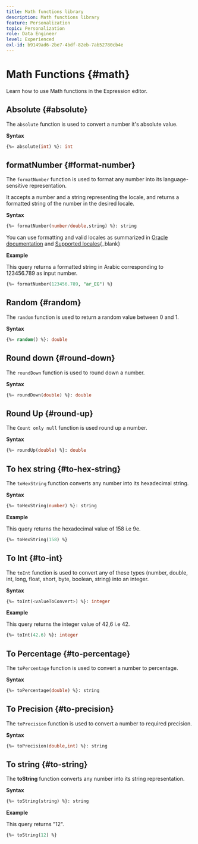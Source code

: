 ```yaml
---
title: Math functions library
description: Math functions library
feature: Personalization
topic: Personalization
role: Data Engineer
level: Experienced
exl-id: b9149ad6-2be7-4bdf-82eb-7ab52780cb4e
---
```

# Math Functions {#math}

Learn how to use Math functions in the Expression editor.

## Absolute {#absolute}

The `absolute` function is used to convert a number it's absolute value.

**Syntax**

```sql
{%= absolute(int) %}: int
```

## formatNumber {#format-number}

The `formatNumber` function is used to format any number into its language-sensitive representation.

It accepts a number and a string representing the locale, and returns a formatted string of the number in the desired locale.

**Syntax**

```sql
{%= formatNumber(number/double,string) %}: string
```

You can use formatting and valid locales as summarized in [Oracle documentation](https://docs.oracle.com/javase/8/docs/api/java/util/Locale.html) and [Supported locales](https://www.oracle.com/java/technologies/javase/jdk11-suported-locales.html){_blank}

**Example**

This query returns a formatted string in Arabic corresponding to 123456.789 as input number.

```sql
{%= formatNumber(123456.789, "ar_EG") %}
```

## Random {#random}

The `random` function is used to return a random value between 0 and 1.

**Syntax**

```sql
{%= random() %}: double
```

## Round down {#round-down}

The `roundDown` function is used to round down a number.

**Syntax**

```sql
{%= roundDown(double) %}: double
```

## Round Up {#round-up}

The `Count only null` function is used round up a number.

**Syntax**

```sql
{%= roundUp(double) %}: double
```

## To hex string {#to-hex-string}

The `toHexString` function converts any number into its hexadecimal string.

**Syntax**

```sql
{%= toHexString(number) %}: string
```

**Example**

This query returns the hexadecimal value of 158 i.e 9e.

```sql
{%= toHexString(158) %}
```

## To Int {#to-int}

The `toInt` function is used to convert any of these types (number, double, int, long, float, short, byte, boolean, string) into an integer.

**Syntax**

```sql
{%= toInt(<valueToConvert>) %}: integer
```

**Example**

This query returns the integer value of 42,6 i.e 42.

```sql
{%= toInt(42.6) %}: integer
```

## To Percentage {#to-percentage}

The `toPercentage` function is used to convert a number to percentage.

**Syntax**

```sql
{%= toPercentage(double) %}: string
```

## To Precision {#to-precision}

The `toPrecision` function is used to convert a number to required precision.

**Syntax**

```sql
{%= toPrecision(double,int) %}: string
```

## To string {#to-string}

The **toString** function converts any number into its string representation. 

**Syntax**

```sql
{%= toString(string) %}: string
```

**Example**

This query returns "12".

```sql
{%= toString(12) %} 
```
